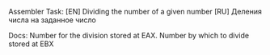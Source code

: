 Assembler Task: [EN] Dividing the number of a given number [RU] Деления числа на заданное число

Docs: Number for the division stored at EAX. Number by which to divide stored at EBX